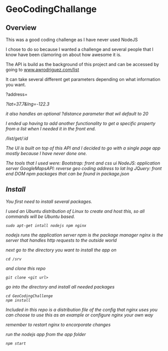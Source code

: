 # GeoCodingChallange

## Overview
This was a good coding challenge as I have never used NodeJS

I chose to do so because I wanted a challenge and several people that
I know have been clamoring on about how awesome it is.

The API is build as the background of this project and can be accessed by
going to www.awrodriguez.com/list

It can take several different get parameters depending on what information you want.

?address=<address>

?lat=37.7&lng=-122.3

it also handles an optional ?distance parameter that wil default to 20

I ended up having to add another functionality to get a specific property from
a list when I needed it in the front end.

/list/get/:id

The UI is built on top of this API and I decided to go with a single page app
mostly because I have never done one.

The tools that I used were:
Bootstrap: front and css ui
NodeJS: application server
GoogleMapsAPI: reverse geo coding address to lat lng
JQuery: front end DOM
npm packages that can be found in package.json

## Install
You first need to install several packages.

I used an Ubuntu distribution of Linux to create and host this, so all
commands will be Ubuntu based.

```
sudo apt-get intall nodejs npm nginx
```

nodejs runs the application server
npm is the package manager
nginx is the server that handles http requests to the outside world

next go to the directory you want to install the app on

```
cd /srv
```

and clone this repo

```
git clone <git url>
```

go into the directory and install all needed packages

```
cd GeoCodingChallenge
npm install
```

Included in this repo is a distribution file of the config that nginx uses
you can choose to use this as an example or configure nginx your own way

remember to restart nginx to encorporate changes

run the nodejs app from the app folder

```
npm start
```

